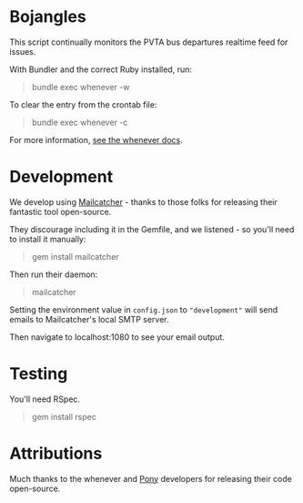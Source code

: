 # Bojangles

This script continually monitors the PVTA bus departures realtime feed for issues.

With Bundler and the correct Ruby installed, run:

> bundle exec whenever -w

To clear the entry from the crontab file:

> bundle exec whenever -c

For more information, [see the whenever docs](https://github.com/javan/whenever).

# Development

We develop using [Mailcatcher](http://mailcatcher.me) - thanks to those folks for releasing their fantastic tool open-source.

They discourage including it in the Gemfile, and we listened - so you'll need to install it manually:

> gem install mailcatcher

Then run their daemon:

> mailcatcher

Setting the environment value in `config.json` to `"development"` will send emails to Mailcatcher's local SMTP server.

Then navigate to localhost:1080 to see your email output.

# Testing

You'll need RSpec.

> gem install rspec

# Attributions

Much thanks to the whenever and [Pony](https://github.com/benprew/pony) developers for releasing their code open-source.
